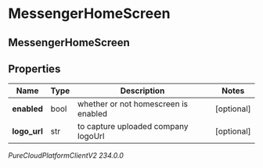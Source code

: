# MessengerHomeScreen

## MessengerHomeScreen

## Properties

|Name | Type | Description | Notes|
|------------ | ------------- | ------------- | -------------|
| **enabled** | bool | whether or not homescreen is enabled | [optional] |
| **logo_url** | str | to capture uploaded company logoUrl | [optional] |



_PureCloudPlatformClientV2 234.0.0_
